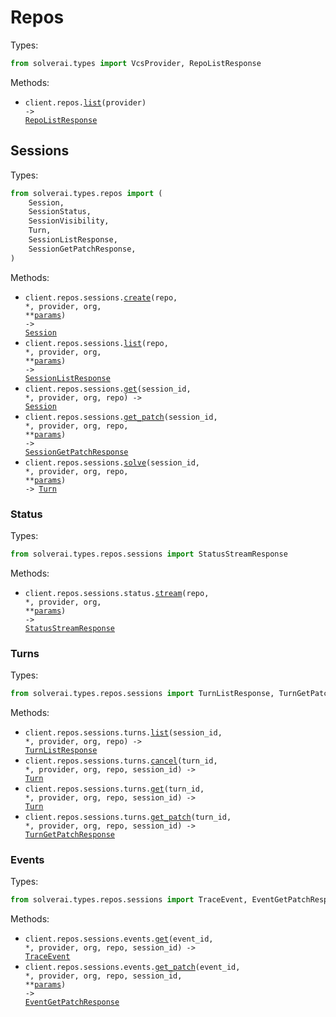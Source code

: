 # Repos

Types:

```python
from solverai.types import VcsProvider, RepoListResponse
```

Methods:

- <code title="get /alpha/repos/{provider}">client.repos.<a href="./src/solverai/resources/repos/repos.py">list</a>(provider) -> <a href="./src/solverai/types/repo_list_response.py">RepoListResponse</a></code>

## Sessions

Types:

```python
from solverai.types.repos import (
    Session,
    SessionStatus,
    SessionVisibility,
    Turn,
    SessionListResponse,
    SessionGetPatchResponse,
)
```

Methods:

- <code title="post /alpha/repos/{provider}/{org}/{repo}/sessions">client.repos.sessions.<a href="./src/solverai/resources/repos/sessions/sessions.py">create</a>(repo, \*, provider, org, \*\*<a href="src/solverai/types/repos/session_create_params.py">params</a>) -> <a href="./src/solverai/types/repos/session.py">Session</a></code>
- <code title="get /alpha/repos/{provider}/{org}/{repo}/sessions">client.repos.sessions.<a href="./src/solverai/resources/repos/sessions/sessions.py">list</a>(repo, \*, provider, org, \*\*<a href="src/solverai/types/repos/session_list_params.py">params</a>) -> <a href="./src/solverai/types/repos/session_list_response.py">SessionListResponse</a></code>
- <code title="get /alpha/repos/{provider}/{org}/{repo}/sessions/{sessionId}">client.repos.sessions.<a href="./src/solverai/resources/repos/sessions/sessions.py">get</a>(session_id, \*, provider, org, repo) -> <a href="./src/solverai/types/repos/session.py">Session</a></code>
- <code title="get /alpha/repos/{provider}/{org}/{repo}/sessions/{sessionId}/patch">client.repos.sessions.<a href="./src/solverai/resources/repos/sessions/sessions.py">get_patch</a>(session_id, \*, provider, org, repo, \*\*<a href="src/solverai/types/repos/session_get_patch_params.py">params</a>) -> <a href="./src/solverai/types/repos/session_get_patch_response.py">SessionGetPatchResponse</a></code>
- <code title="post /alpha/repos/{provider}/{org}/{repo}/sessions/{sessionId}/solve">client.repos.sessions.<a href="./src/solverai/resources/repos/sessions/sessions.py">solve</a>(session_id, \*, provider, org, repo, \*\*<a href="src/solverai/types/repos/session_solve_params.py">params</a>) -> <a href="./src/solverai/types/repos/turn.py">Turn</a></code>

### Status

Types:

```python
from solverai.types.repos.sessions import StatusStreamResponse
```

Methods:

- <code title="get /alpha/repos/{provider}/{org}/{repo}/sessions/status/stream">client.repos.sessions.status.<a href="./src/solverai/resources/repos/sessions/status.py">stream</a>(repo, \*, provider, org, \*\*<a href="src/solverai/types/repos/sessions/status_stream_params.py">params</a>) -> <a href="./src/solverai/types/repos/sessions/status_stream_response.py">StatusStreamResponse</a></code>

### Turns

Types:

```python
from solverai.types.repos.sessions import TurnListResponse, TurnGetPatchResponse
```

Methods:

- <code title="get /alpha/repos/{provider}/{org}/{repo}/sessions/{sessionId}/turns">client.repos.sessions.turns.<a href="./src/solverai/resources/repos/sessions/turns/turns.py">list</a>(session_id, \*, provider, org, repo) -> <a href="./src/solverai/types/repos/sessions/turn_list_response.py">TurnListResponse</a></code>
- <code title="post /alpha/repos/{provider}/{org}/{repo}/sessions/{sessionId}/turns/{turnId}/cancel">client.repos.sessions.turns.<a href="./src/solverai/resources/repos/sessions/turns/turns.py">cancel</a>(turn_id, \*, provider, org, repo, session_id) -> <a href="./src/solverai/types/repos/turn.py">Turn</a></code>
- <code title="get /alpha/repos/{provider}/{org}/{repo}/sessions/{sessionId}/turns/{turnId}">client.repos.sessions.turns.<a href="./src/solverai/resources/repos/sessions/turns/turns.py">get</a>(turn_id, \*, provider, org, repo, session_id) -> <a href="./src/solverai/types/repos/turn.py">Turn</a></code>
- <code title="get /alpha/repos/{provider}/{org}/{repo}/sessions/{sessionId}/turns/{turnId}/patch">client.repos.sessions.turns.<a href="./src/solverai/resources/repos/sessions/turns/turns.py">get_patch</a>(turn_id, \*, provider, org, repo, session_id) -> <a href="./src/solverai/types/repos/sessions/turn_get_patch_response.py">TurnGetPatchResponse</a></code>

### Events

Types:

```python
from solverai.types.repos.sessions import TraceEvent, EventGetPatchResponse
```

Methods:

- <code title="get /alpha/repos/{provider}/{org}/{repo}/sessions/{sessionId}/events/{eventId}">client.repos.sessions.events.<a href="./src/solverai/resources/repos/sessions/events.py">get</a>(event_id, \*, provider, org, repo, session_id) -> <a href="./src/solverai/types/repos/sessions/trace_event.py">TraceEvent</a></code>
- <code title="get /alpha/repos/{provider}/{org}/{repo}/sessions/{sessionId}/events/{eventId}/patch">client.repos.sessions.events.<a href="./src/solverai/resources/repos/sessions/events.py">get_patch</a>(event_id, \*, provider, org, repo, session_id, \*\*<a href="src/solverai/types/repos/sessions/event_get_patch_params.py">params</a>) -> <a href="./src/solverai/types/repos/sessions/event_get_patch_response.py">EventGetPatchResponse</a></code>
